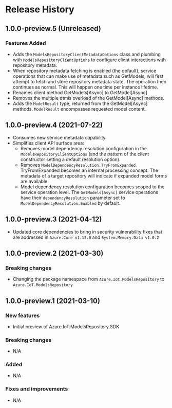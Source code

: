 # Release History

## 1.0.0-preview.5 (Unreleased)

### Features Added

- Adds the `ModelsRepositoryClientMetadataOptions` class and plumbing with `ModelsRepositoryClientOptions` to configure
  client interactions with repository metadata.
- When repository metadata fetching is enabled (the default), service operations that can make use of metadata such as GetModels,
  will first attempt to fetch and store repository metadata state. The operation then continues as normal.
  This will happen one time per instance lifetime.
- Renames client method GetModels[Async] to GetModel[Async]
- Removes the multiple dtmis overload of the GetModel[Async] methods.
- Adds the `ModelResult` type, returned from the GetModel[Async] methods. `ModelResult` encompasses requested model content.

## 1.0.0-preview.4 (2021-07-22)

- Consumes new service metadata capability
- Simplifies client API surface area:
  - Removes model dependency resolution configuration in the `ModelsRepositoryClientOptions`
    (and the pattern of the client constructor setting a default resolution option).
  - Removes `ModelDependencyResolution.TryFromExpanded`. TryFromExpanded becomes an internal processing concept.
    The metadata of a target repository will indicate if expanded model forms are available.
  - Model dependency resolution configuration becomes scoped to the service operation level.
    The `GetModels[Async]` service operations have their `dependencyResolution` parameter set to `ModelDependencyResolution.Enabled` by default.

## 1.0.0-preview.3 (2021-04-12)

- Updated core dependencies to bring in security vulnerability fixes that are addressed in `Azure.Core v1.13.0` and `System.Memory.Data v1.0.2`

## 1.0.0-preview.2 (2021-03-30)

### Breaking changes

- Changing the package namespace from `Azure.Iot.ModelsRepository` to `Azure.IoT.ModelsRepository`

## 1.0.0-preview.1 (2021-03-10)

### New features

- Initial preview of Azure.IoT.ModelsRepository SDK

### Breaking changes

- N/A

### Added

- N/A

### Fixes and improvements

- N/A

